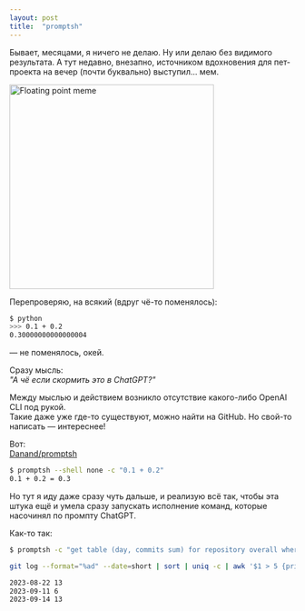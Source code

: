 ```yaml
---
layout: post
title:  "promptsh"
---
```


Бывает, месяцами, я ничего не делаю. Ну или делаю без видимого результата. А тут недавно, внезапно, источником вдохновения для пет-проекта на вечер (почти буквально) выступил... мем.

<img src="/assets/images/meme-floating-point-sum.webp"
     height="360px"
     alt="Floating point meme">

Перепроверяю, на всякий (вдруг чё-то поменялось):

```bash
$ python
>>> 0.1 + 0.2
0.30000000000000004
```

— не поменялось, окей.

Сразу мысль:<br />
_"А чё если скормить это в ChatGPT?"_

Между мыслью и действием возникло отсутствие какого-либо OpenAI CLI под рукой.<br />
Такие даже уже где-то существуют, можно найти на GitHub. Но свой-то написать — интереснее!

Вот:<br />
[Danand/promptsh](https://github.com/Danand/promptsh)

```bash
$ promptsh --shell none -c "0.1 + 0.2"
0.1 + 0.2 = 0.3
```

Но тут я иду даже сразу чуть дальше, и реализую всё так, чтобы эта штука ещё и умела сразу запускать исполнение команд, которые насочинял по промпту ChatGPT.

Как-то так:

```bash
$ promptsh -c "get table (day, commits sum) for repository overall where sum greater than 5"

git log --format="%ad" --date=short | sort | uniq -c | awk '$1 > 5 {print $2, $1}'

2023-08-22 13
2023-09-11 6
2023-09-14 13
```
